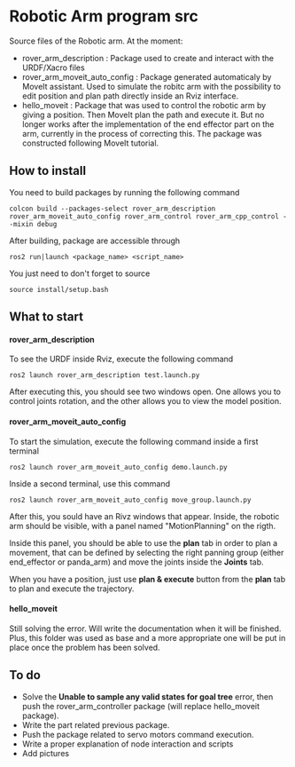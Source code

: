 
# Robotic Arm program src

Source files of the Robotic arm. At the moment:
- rover_arm_description : Package used to create and interact with the URDF/Xacro files
- rover_arm_moveit_auto_config : Package generated automaticaly by MoveIt assistant. Used to simulate the robitc arm with the possibility to edit position and plan path directly inside an Rviz interface.
- hello_moveit : Package that was used to control the robotic arm by giving a position. Then MoveIt plan the path and execute it. But no longer works after the implementation of the end effector part on the arm, currently in the process of correcting this. The package was constructed following MoveIt tutorial.

## How to install

You need to build packages by running the following command
```
colcon build --packages-select rover_arm_description rover_arm_moveit_auto_config rover_arm_control rover_arm_cpp_control --mixin debug
```
After building, package are accessible through 
```
ros2 run|launch <package_name> <script_name>
```

You just need to don't forget to source
```
source install/setup.bash
```

## What to start

#### rover_arm_description

To see the URDF inside Rviz, execute the following command
```
ros2 launch rover_arm_description test.launch.py
```
After executing this, you should see two windows open. One allows you to control joints rotation, and the other allows you to view the model position.

#### rover_arm_moveit_auto_config

To start the simulation, execute the following command inside a first terminal
```
ros2 launch rover_arm_moveit_auto_config demo.launch.py
```
Inside a second terminal, use this command
```
ros2 launch rover_arm_moveit_auto_config move_group.launch.py
```

After this, you sould have an Rivz windows that appear. Inside, the robotic arm should be visible, with a panel named "MotionPlanning" on the rigth.

Inside this panel, you should be able to use the **plan** tab in order to plan a movement, that can be defined by selecting the right panning group (either end_effector or panda_arm) and move the joints inside the **Joints** tab.

When you have a position, just use **plan & execute** button from the **plan** tab to plan and execute the trajectory.

#### hello_moveit

Still solving the error. Will write the documentation when it will be finished. Plus, this folder was used as base and a more appropriate one will be put in place once the problem has been solved.


## To do

- Solve the **Unable to sample any valid states for goal tree** error, then push the rover_arm_controller package (will replace hello_moveit package).
- Write the part related previous package.
- Push the package related to servo motors command execution.
- Write a proper explanation of node interaction and scripts
- Add pictures